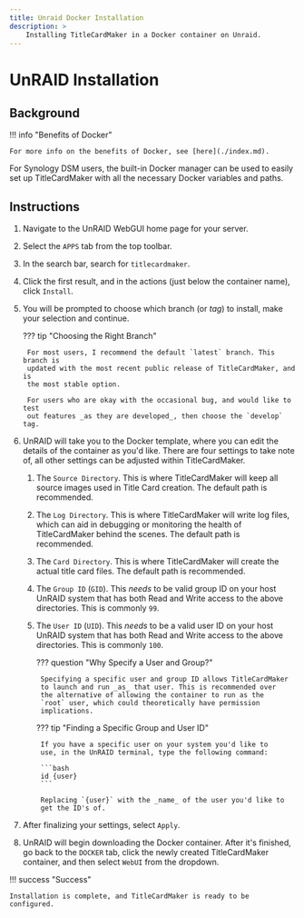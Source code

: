 ```yaml
---
title: Unraid Docker Installation
description: >
    Installing TitleCardMaker in a Docker container on Unraid.
---
```


# UnRAID Installation
## Background

!!! info "Benefits of Docker"

    For more info on the benefits of Docker, see [here](./index.md).

For Synology DSM users, the built-in Docker manager can be used to easily set up
TitleCardMaker with all the necessary Docker variables and paths.

## Instructions

1. Navigate to the UnRAID WebGUI home page for your server.

2. Select the `APPS` tab from the top toolbar.

3. In the search bar, search for `titlecardmaker`.

4. Click the first result, and in the actions (just below the container
name), click `Install`.

5. You will be prompted to choose which branch (or _tag_) to install,
make your selection and continue.

    ??? tip "Choosing the Right Branch"

        For most users, I recommend the default `latest` branch. This branch is
        updated with the most recent public release of TitleCardMaker, and is
        the most stable option.

        For users who are okay with the occasional bug, and would like to test
        out features _as they are developed_, then choose the `develop` tag.

6. UnRAID will take you to the Docker template, where you can edit the
details of the container as you'd like. There are four settings to take
note of, all other settings can be adjusted within TitleCardMaker.

    1. The `Source Directory`. This is where TitleCardMaker will keep
    all source images used in Title Card creation. The default path is
    recommended.
    2. The `Log Directory`. This is where TitleCardMaker will write log
    files, which can aid in debugging or monitoring the health of
    TitleCardMaker behind the scenes. The default path is recommended.
    3. The `Card Directory`. This is where TitleCardMaker will create
    the actual title card files. The default path is recommended.
    4. The `Group ID` (`GID`). This _needs_ to be valid group ID on your
    host UnRAID system that has both Read and Write access to the above
    directories. This is commonly `99`.
    5. The `User ID` (`UID`). This _needs_ to be a valid user ID on your
    host UnRAID system that has both Read and Write access to the above
    directories. This is commonly `100`.

        ??? question "Why Specify a User and Group?"

            Specifying a specific user and group ID allows TitleCardMaker
            to launch and run _as_ that user. This is recommended over
            the alternative of allowing the container to run as the
            `root` user, which could theoretically have permission
            implications. 

        ??? tip "Finding a Specific Group and User ID"

            If you have a specific user on your system you'd like to
            use, in the UnRAID terminal, type the following command:

            ```bash
            id {user}
            ```

            Replacing `{user}` with the _name_ of the user you'd like to
            get the ID's of.

7. After finalizing your settings, select `Apply`.

8. UnRAID will begin downloading the Docker container. After it's
finished, go back to the `DOCKER` tab, click the newly created
TitleCardMaker container, and then select `WebUI` from the dropdown.

!!! success "Success"

    Installation is complete, and TitleCardMaker is ready to be
    configured.
